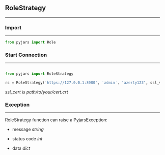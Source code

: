 ## RoleStrategy
----------


### Import
----------


```python
from pyjars import Role
```


### Start Connection
----------

```python

from pyjars import RoleStrategy

rs = RoleStrategy('https://127.0.0.1:8080', 'admin', 'azerty123', ssl_verify=True, ssl_cert=None)
```

*ssl_cert is path/to/your/cert.crt*


### Exception
----------

RoleStrategy function can raise a PyjarsException:

- message *string*

- status code *int*

- data *dict*
